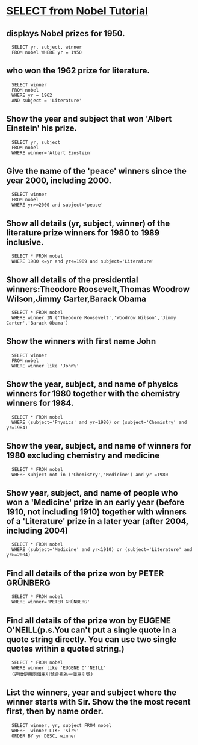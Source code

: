 # [SELECT from Nobel Tutorial](https://sqlzoo.net/wiki/SELECT_from_Nobel_Tutorial)

## displays Nobel prizes for 1950.

      SELECT yr, subject, winner
      FROM nobel WHERE yr = 1950
  
## who won the 1962 prize for literature.

      SELECT winner
      FROM nobel
      WHERE yr = 1962
      AND subject = 'Literature'
      
## Show the year and subject that won 'Albert Einstein' his prize.

      SELECT yr, subject
      FROM nobel
      WHERE winner='Albert Einstein'
      
## Give the name of the 'peace' winners since the year 2000, including 2000.

      SELECT winner
      FROM nobel
      WHERE yr>=2000 and subject='peace'
      
## Show all details (yr, subject, winner) of the literature prize winners for 1980 to 1989 inclusive.

      SELECT * FROM nobel
      WHERE 1980 <=yr and yr<=1989 and subject='Literature'
      
## Show all details of the presidential winners:Theodore Roosevelt,Thomas Woodrow Wilson,Jimmy Carter,Barack Obama 

      SELECT * FROM nobel
      WHERE winner IN ('Theodore Roosevelt','Woodrow Wilson','Jimmy Carter','Barack Obama')
      
## Show the winners with first name John      

      SELECT winner
      FROM nobel
      WHERE winner like 'John%'
      
## Show the year, subject, and name of physics winners for 1980 together with the chemistry winners for 1984.

      SELECT * FROM nobel
      WHERE (subject='Physics' and yr=1980) or (subject='Chemistry' and yr=1984) 
       
## Show the year, subject, and name of winners for 1980 excluding chemistry and medicine

      SELECT * FROM nobel
      WHERE subject not in ('Chemistry','Medicine') and yr =1980
      
## Show year, subject, and name of people who won a 'Medicine' prize in an early year (before 1910, not including 1910) together with winners of a 'Literature' prize in a later year (after 2004, including 2004)

      SELECT * FROM nobel
      WHERE (subject='Medicine' and yr<1910) or (subject='Literature' and yr>=2004)
      
## Find all details of the prize won by PETER GRÜNBERG

      SELECT * FROM nobel
      WHERE winner='PETER GRÜNBERG'
      
## Find all details of the prize won by EUGENE O'NEILL(p.s.You can't put a single quote in a quote string directly. You can use two single quotes within a quoted string.) 

      SELECT * FROM nobel
      WHERE winner like 'EUGENE O''NEILL' 
      (連續使用兩個單引號會視為一個單引號)

## List the winners, year and subject where the winner starts with Sir. Show the the most recent first, then by name order.

      SELECT winner, yr, subject FROM nobel
      WHERE  winner LIKE 'Sir%'
      ORDER BY yr DESC, winner
      
##       
